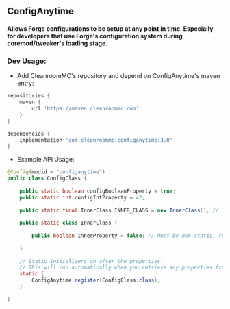 ## ConfigAnytime

#### Allows Forge configurations to be setup at any point in time. Especially for developers that use Forge's configuration system during coremod/tweaker's loading stage.


### Dev Usage:

- Add CleanroomMC's repository and depend on ConfigAnytime's maven entry:
```groovy
repositories {
    maven {
        url 'https://maven.cleanroommc.com'
    }
}

dependencies {
    implementation 'com.cleanroommc:configanytime:3.0'
}
```

- Example API Usage:

```java
@Config(modid = "configanytime")
public class ConfigClass {
    
    public static boolean configBooleanProperty = true;
    public static int configIntProperty = 42;
    
    public static final InnerClass INNER_CLASS = new InnerClass(); // Inner access via this member, this is processed automatically by ConfigManager
    
    public static class InnerClass {
        
        public boolean innerProperty = false; // Must be non-static, referenced via the member field in the outer class
        
    }
    
    // Static initializers go after the properties!
    // This will run automatically when you retrieve any properties from this config class
    static {
        ConfigAnytime.register(ConfigClass.class);
    }
    
}
```